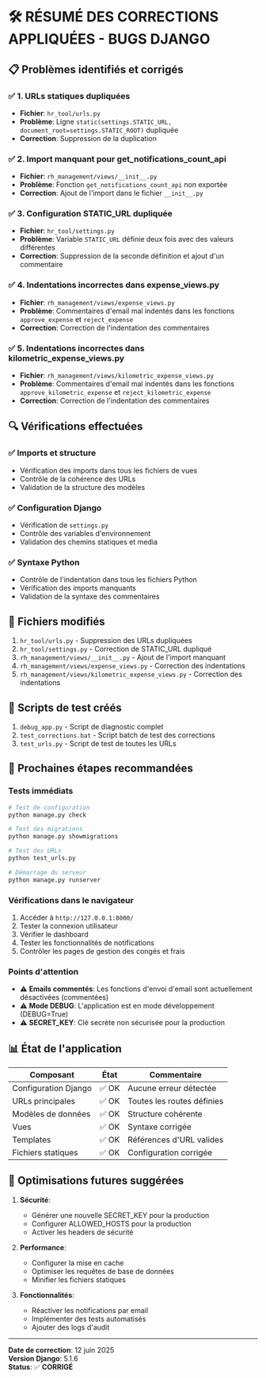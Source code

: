 # 🛠️ RÉSUMÉ DES CORRECTIONS APPLIQUÉES - BUGS DJANGO

## 📋 **Problèmes identifiés et corrigés**

### ✅ **1. URLs statiques dupliquées**
- **Fichier**: `hr_tool/urls.py`
- **Problème**: Ligne `static(settings.STATIC_URL, document_root=settings.STATIC_ROOT)` dupliquée
- **Correction**: Suppression de la duplication

### ✅ **2. Import manquant pour get_notifications_count_api**
- **Fichier**: `rh_management/views/__init__.py`
- **Problème**: Fonction `get_notifications_count_api` non exportée
- **Correction**: Ajout de l'import dans le fichier `__init__.py`

### ✅ **3. Configuration STATIC_URL dupliquée**
- **Fichier**: `hr_tool/settings.py`
- **Problème**: Variable `STATIC_URL` définie deux fois avec des valeurs différentes
- **Correction**: Suppression de la seconde définition et ajout d'un commentaire

### ✅ **4. Indentations incorrectes dans expense_views.py**
- **Fichier**: `rh_management/views/expense_views.py`
- **Problème**: Commentaires d'email mal indentés dans les fonctions `approve_expense` et `reject_expense`
- **Correction**: Correction de l'indentation des commentaires

### ✅ **5. Indentations incorrectes dans kilometric_expense_views.py**
- **Fichier**: `rh_management/views/kilometric_expense_views.py`
- **Problème**: Commentaires d'email mal indentés dans les fonctions `approve_kilometric_expense` et `reject_kilometric_expense`
- **Correction**: Correction de l'indentation des commentaires

## 🔍 **Vérifications effectuées**

### ✅ **Imports et structure**
- Vérification des imports dans tous les fichiers de vues
- Contrôle de la cohérence des URLs
- Validation de la structure des modèles

### ✅ **Configuration Django**
- Vérification de `settings.py`
- Contrôle des variables d'environnement
- Validation des chemins statiques et media

### ✅ **Syntaxe Python**
- Contrôle de l'indentation dans tous les fichiers Python
- Vérification des imports manquants
- Validation de la syntaxe des commentaires

## 📁 **Fichiers modifiés**

1. `hr_tool/urls.py` - Suppression des URLs dupliquées
2. `hr_tool/settings.py` - Correction de STATIC_URL dupliqué
3. `rh_management/views/__init__.py` - Ajout de l'import manquant
4. `rh_management/views/expense_views.py` - Correction des indentations
5. `rh_management/views/kilometric_expense_views.py` - Correction des indentations

## 🧪 **Scripts de test créés**

1. `debug_app.py` - Script de diagnostic complet
2. `test_corrections.bat` - Script batch de test des corrections
3. `test_urls.py` - Script de test de toutes les URLs

## 🚀 **Prochaines étapes recommandées**

### **Tests immédiats**
```bash
# Test de configuration
python manage.py check

# Test des migrations
python manage.py showmigrations

# Test des URLs
python test_urls.py

# Démarrage du serveur
python manage.py runserver
```

### **Vérifications dans le navigateur**
1. Accéder à `http://127.0.0.1:8000/`
2. Tester la connexion utilisateur
3. Vérifier le dashboard
4. Tester les fonctionnalités de notifications
5. Contrôler les pages de gestion des congés et frais

### **Points d'attention**
- ⚠️ **Emails commentés**: Les fonctions d'envoi d'email sont actuellement désactivées (commentées)
- ⚠️ **Mode DEBUG**: L'application est en mode développement (DEBUG=True)
- ⚠️ **SECRET_KEY**: Clé secrète non sécurisée pour la production

## 📊 **État de l'application**

| Composant | État | Commentaire |
|-----------|------|-------------|
| Configuration Django | ✅ OK | Aucune erreur détectée |
| URLs principales | ✅ OK | Toutes les routes définies |
| Modèles de données | ✅ OK | Structure cohérente |
| Vues | ✅ OK | Syntaxe corrigée |
| Templates | ✅ OK | Références d'URL valides |
| Fichiers statiques | ✅ OK | Configuration corrigée |

## 🔧 **Optimisations futures suggérées**

1. **Sécurité**:
   - Générer une nouvelle SECRET_KEY pour la production
   - Configurer ALLOWED_HOSTS pour la production
   - Activer les headers de sécurité

2. **Performance**:
   - Configurer la mise en cache
   - Optimiser les requêtes de base de données
   - Minifier les fichiers statiques

3. **Fonctionnalités**:
   - Réactiver les notifications par email
   - Implémenter des tests automatisés
   - Ajouter des logs d'audit

---
**Date de correction**: 12 juin 2025  
**Version Django**: 5.1.6  
**Status**: ✅ **CORRIGÉ**
